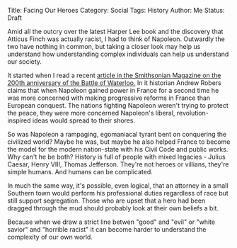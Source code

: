 Title: Facing Our Heroes
Category: Social
Tags: History
Author: Me
Status: Draft

Amid all the outcry over the latest Harper Lee book and the discovery that Atticus Finch was actually racist, I had to think of Napoleon. Outwardly the two have nothing in common, but taking a closer look may help us understand how understanding complex individuals can help us understand our society.

It started when I read a recent [article in the Smithsonian Magazine on the 200th anniversary of the Battle of Waterloo.](http://www.smithsonianmag.com/history/we-better-off-napoleon-never-lost-waterloo-180955298/?no-ist) In it historian Andrew Robers claims that when Napoleon gained power in France for a second time he was more concerned with making progressive reforms in France than European conquest. The nations fighting Napoleon weren't trying to protect the peace, they were more concerned Napoleon's liberal, revolution-inspired ideas would spread to their shores.

So was Napoleon a rampaging, egomaniacal tyrant bent on conquering the civilized world? Maybe he was, but maybe he also helped France to become the model for the modern nation-state with his Civil Code and public works. Why can't he be both? History is full of people with mixed legacies - Julius Caesar, Henry VIII, Thomas Jefferson. They're not heroes or villians, they're simple humans. And humans can be complicated.

In much the same way, it's possible, even logical, that an attorney in a small Southern town would perform his professional duties regardless of race but still support segregation. Those who are upset that a hero had been dragged through the mud should probably look at their own beliefs a bit. 

Because when we draw a strict line betwen "good" and "evil" or "white savior" and "horrible racist" it can become harder to understand the complexity of our own world. 